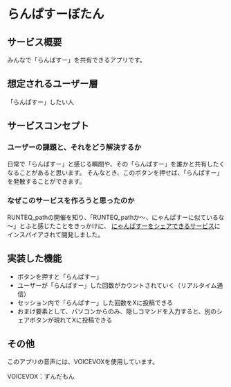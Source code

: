 # らんぱすーぼたん

## サービス概要
みんなで「らんぱすー」を共有できるアプリです。

## 想定されるユーザー層
「らんぱすー」したい人

## サービスコンセプト

### ユーザーの課題と、それをどう解決するか
日常で「らんぱすー」と感じる瞬間や、その「らんぱすー」を誰かと共有したくなることがあると思います。
そんなとき、このボタンを押せば、「らんぱすー」を発散することができます。

### なぜこのサービスを作ろうと思ったのか
RUNTEQ_pathの開催を知り、「RUNTEQ_pathか～、にゃんぱすーに似ているな～」とふと感じたことをきっかけに、
[にゃんぱすーをシェアできるサービス](https://nyanpass.com/)にインスパイアされて開発しました。

## 実装した機能
- ボタンを押すと「らんぱすー」
- ユーザーが「らんぱすー」した回数がカウントされていく（リアルタイム通信）
- セッション内で「らんぱすー」した回数をXに投稿できる
- おまけ要素として、パソコンからのみ、隠しコマンドを入力すると、別のシェアボタンが現れてXに投稿できる

## その他
このアプリの音声には、VOICEVOXを使用しています。
  
VOICEVOX：ずんだもん